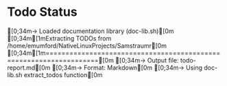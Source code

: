 # Todo Status

[0;34m→ Loaded documentation library (doc-lib.sh)[0m
[0;34m[1mExtracting TODOs from /home/emumford/NativeLinuxProjects/Samstraumr[0m
[0;34m[1m===================================================================[0m
[0;34m→ Output file: todo-report.md[0m
[0;34m→ Format: Markdown[0m
[0;34m→ Using doc-lib.sh extract_todos function[0m
